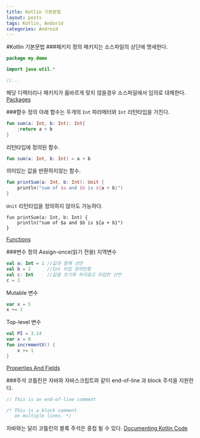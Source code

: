```yaml
---
title: Kotlin 기본문법
layout: posts
tags: Kotlin, Andorid
categories: Android
---
```


#Kotlin 기본문법
###패키지 정의
패키지는 소스파일의 상단에 명세한다.
```kotlin
package my.demo

import java.util.*

//...
```
해당 디렉터리나 패키지가 옳바르게 맞지 않을경우 소스파일에서 임의로 대체한다.
[Packages](https://kotlinlang.org/docs/reference/packages.html)

###함수 정의
아래 함수는 두개의 `Int` 파라메터와 `Int` 리턴타입을 가진다.
```kotlin
fun sum(a: Int, b: Int): Int{
    ;return a + b
}
```

리턴타입에 정의된 함수.
```kotlin
fun sum(a: Int, b: Int) = a + b
```

의미있는 값을 반환하지않는 함수.
```kotlin
fun printSum(a: Int, b: Int): Unit {
    println("sum of $a and $b is ${a + b}")
}
```

`Unit` 리턴타입을 정의하지 않아도 가능하다.
```
fun printSum(a: Int, b: Int) {
    println("sum of $a and $b is ${a + b}")
}
```
[Functions](https://kotlinlang.org/docs/reference/functions.html)

###변수 정의
Assign-once(읽기 전용) 지역변수
```kotlin
val a; Int = 1 //값과 함께 선언
val b = 2      //Int 타입 정의안함
val c: Int     //값을 초기화 하지않고 타입만 선언
c = 3
```

Mutable 변수
```kotlin
var x = 5 
x += 1
```

Top-level 변수
```kotlin
val PI = 3.14
var x = 0
fun incrementX() {
    x += 1
}
```
[Properties And Fields](https://kotlinlang.org/docs/reference/properties.html)

###주석
코틀린은 자바와 자바스크립트와 같이 end-of-line 과 block 주석을 지원한다.
```kotlin
// This is an end-of-line comment

/* This is a block comment
   on multiple lines. */
```
자바와는 달리 코틀린의 블록 주석은 중첩 될 수 있다.
[Documenting Kotlin Code](https://kotlinlang.org/docs/reference/kotlin-doc.html)
